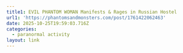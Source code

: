 ```yaml
---
title1: EVIL PHANTOM WOMAN Manifests & Rages in Russian Hostel
url1: 'https://phantomsandmonsters.com/post/1761422062463'
date: 2025-10-25T19:59:03.716Z
categories:
  - paranormal activity
layout: link
---
```


